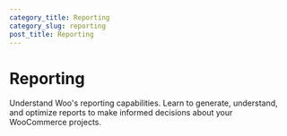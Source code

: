 ```yaml
---
category_title: Reporting 
category_slug: reporting
post_title: Reporting
---
```


# Reporting

Understand Woo's reporting capabilities. Learn to generate, understand, and optimize reports to make informed decisions about your WooCommerce projects.
